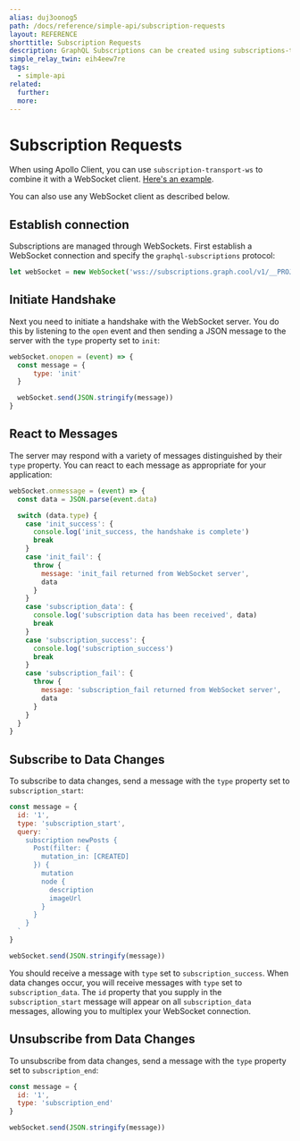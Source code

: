 ```yaml
---
alias: duj3oonog5
path: /docs/reference/simple-api/subscription-requests
layout: REFERENCE
shorttitle: Subscription Requests
description: GraphQL Subscriptions can be created using subscriptions-transport-ws or any WebSocket client.
simple_relay_twin: eih4eew7re
tags:
  - simple-api
related:
  further:
  more:
---
```


# Subscription Requests

When using Apollo Client, you can use `subscription-transport-ws` to combine it with a WebSocket client. [Here's an example](https://github.com/graphcool-examples/react-graphql/tree/master/subscriptions-with-apollo-instagram).

You can also use any WebSocket client as described below.

## Establish connection

Subscriptions are managed through WebSockets. First establish a WebSocket connection and specify the `graphql-subscriptions` protocol:

```javascript
let webSocket = new WebSocket('wss://subscriptions.graph.cool/v1/__PROJECT_ID__', 'graphql-subscriptions');
```
## Initiate Handshake

Next you need to initiate a handshake with the WebSocket server. You do this by listening to the `open` event and then sending a JSON message to the server with the `type` property set to `init`:

```javascript
webSocket.onopen = (event) => {
  const message = {
      type: 'init'
  }

  webSocket.send(JSON.stringify(message))
}
```

## React to Messages

The server may respond with a variety of messages distinguished by their `type` property. You can react to each message as appropriate for your application:

```javascript
webSocket.onmessage = (event) => {
  const data = JSON.parse(event.data)

  switch (data.type) {
    case 'init_success': {
      console.log('init_success, the handshake is complete')
      break
    }
    case 'init_fail': {
      throw {
        message: 'init_fail returned from WebSocket server',
        data
      }
    }
    case 'subscription_data': {
      console.log('subscription data has been received', data)
      break
    }
    case 'subscription_success': {
      console.log('subscription_success')
      break
    }
    case 'subscription_fail': {
      throw {
        message: 'subscription_fail returned from WebSocket server',
        data
      }
    }
  }
}
```

## Subscribe to Data Changes

To subscribe to data changes, send a message with the `type` property set to `subscription_start`:

```javascript
const message = {
  id: '1',
  type: 'subscription_start',
  query: `
    subscription newPosts {
      Post(filter: {
        mutation_in: [CREATED]
      }) {
        mutation
        node {
          description
          imageUrl
        }
      }
    }
  `
}

webSocket.send(JSON.stringify(message))
```

You should receive a message with `type` set to `subscription_success`. When data changes occur, you will receive messages with `type` set to `subscription_data`. The `id` property that you supply in the `subscription_start` message will appear on all `subscription_data` messages, allowing you to multiplex your WebSocket connection.

## Unsubscribe from Data Changes

To unsubscribe from data changes, send a message with the `type` property set to `subscription_end`:

```javascript
const message = {
  id: '1',
  type: 'subscription_end'
}

webSocket.send(JSON.stringify(message))
```
